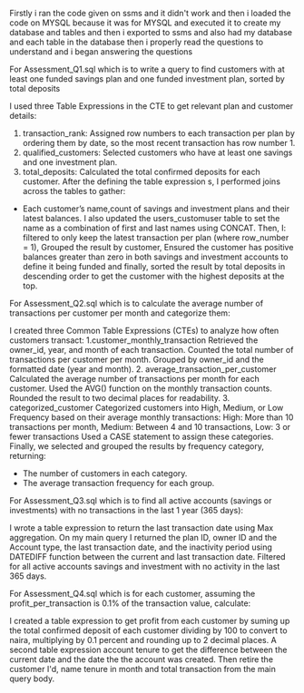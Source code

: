 Firstly i ran the code given on ssms and it didn't work and then i loaded the code on MYSQL because it was for MYSQL and executed it to create my database and tables and then i exported to ssms and also had my database and each table in the database then i properly read the questions to understand and i began answering the questions

For Assessment_Q1.sql which is to write a query to find customers with at least one funded savings plan and one funded investment plan, sorted by total deposits

I used three  Table Expressions in the CTE to get relevant plan and customer details:
1. transaction_rank: Assigned row numbers to each transaction per plan by ordering them by date, so the most recent transaction has row number 1.
2. qualified_customers: Selected customers who have at least one savings and one investment plan.
3. total_deposits: Calculated the total confirmed deposits for each customer.
After the defining the table expression s, I performed joins across the tables to gather:
* Each customer’s name,count of savings and investment plans and their latest balances.
I also updated the users_customuser table to set the name as a combination of first and last names using CONCAT.
Then, I: filtered to only keep the latest transaction per plan (where row_number = 1), Grouped the result by customer, Ensured the customer has positive balances greater than zero in both savings and investment accounts to define it being funded and finally, sorted the result by total deposits in descending order to get the customer with the highest deposits at the top.

For Assessment_Q2.sql which is to calculate the average number of transactions per customer per month and categorize them:

I created three Common Table Expressions (CTEs) to analyze how often customers transact:
1.customer_monthly_transaction
    Retrieved the owner_id, year, and month of each transaction.
    Counted the total number of transactions per customer per month.
    Grouped by owner_id and the formatted date (year and month).
2. average_transaction_per_customer
  Calculated the average number of transactions per month for each customer.
   Used the AVG() function on the monthly transaction counts.
   Rounded the result to two decimal places for readability.
3. categorized_customer
Categorized customers into High, Medium, or Low Frequency based on their average monthly transactions:
High: More than 10 transactions per month, Medium: Between 4 and 10 transactions, Low: 3 or fewer transactions
Used a CASE statement to assign these categories.
Finally, we selected and grouped the results by frequency category, returning:
* The number of customers in each category.
* The average transaction frequency for each group.

For Assessment_Q3.sql which is to find all active accounts (savings or investments) with no transactions in the last 1 year (365 days):

I wrote a table expression to return the last transaction date using Max aggregation. 
On my main query I returned the plan ID, owner ID and the Account type, the last transaction date, and the inactivity period using DATEDIFF function between the current and last transaction date.
Filtered for all active accounts savings and investment with no activity in the last 365 days.

For Assessment_Q4.sql which is for each customer, assuming the profit_per_transaction is 0.1% of the transaction value, calculate:

I created a table expression to get profit from each customer by suming up the total confirmed deposit of each customer dividing by 100 to convert to naira, multiplying by 0.1 percent and rounding up to 2 decimal places. 
A second table expression account tenure to get the difference between the current date and the date the the account was created. 
Then retire the customer I'd, name tenure in month and total transaction from the main query body.
